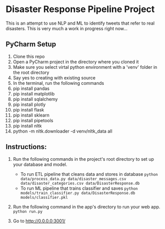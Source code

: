 # Disaster Response Pipeline Project

This is an attempt to use NLP and ML to identify tweets that refer to real disasters. This is very much a work in progress right now...

## PyCharm Setup
<ol>
  <li>Clone this repo</li>
  <li>Open a PyCharm project in the directory where you cloned it</li>
  <li>Make sure you select virtal python environment with a 'venv' folder in the root directory</li>
  <li>Say yes to creating with existing source</li>
  <li>In the terminal, run the following commands</li>
  <li>pip install pandas</li> 
  <li>pip install matplotlib</li>
  <li>pip install sqlalchemy</li>
  <li>pip install plotly</li>
  <li>pip install flask</li>
  <li>pip install sklearn</li>
  <li>pip install pipetools</li>
  <li>pip install nltk</li>
  <li>python -m nltk.downloader -d venv/nltk_data all</li>
</ol>

## Instructions:
1. Run the following commands in the project's root directory to set up your database and model.

    - To run ETL pipeline that cleans data and stores in database
        `python data/process_data.py data/disaster_messages.csv data/disaster_categories.csv data/DisasterResponse.db`
    - To run ML pipeline that trains classifier and saves
        `python models/train_classifier.py data/DisasterResponse.db models/classifier.pkl`

2. Run the following command in the app's directory to run your web app.
    `python run.py`

3. Go to http://0.0.0.0:3001/
